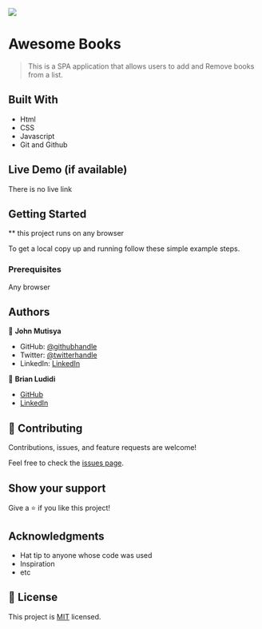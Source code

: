 ![](https://img.shields.io/badge/Microverse-blueviolet)

# Awesome Books

> This is a SPA application that allows users to add and Remove books from a list. 

## Built With

- Html
- CSS
- Javascript
- Git and Github


## Live Demo (if available)

There is no live link 


## Getting Started

** this project runs on any browser

To get a local copy up and running follow these simple example steps.

### Prerequisites

Any browser



## Authors

👤 **John Mutisya**

- GitHub: [@githubhandle](https://github.com/johnkioko)
- Twitter: [@twitterhandle](https://twitter.com/@john_the_web_dev)
- LinkedIn: [LinkedIn](https://linkedin.com/in/johnkioko)


👤 **Brian Ludidi** 

- [GitHub](https://github.com/Bludidi)
- [LinkedIn](www.linkedin.com/in/brian-ludidi-92754174) 

## 🤝 Contributing

Contributions, issues, and feature requests are welcome!

Feel free to check the [issues page](../../issues/).

## Show your support

Give a ⭐️ if you like this project!

## Acknowledgments
 
- Hat tip to anyone whose code was used
- Inspiration
- etc

## 📝 License

This project is [MIT](./MIT.MD) licensed.
